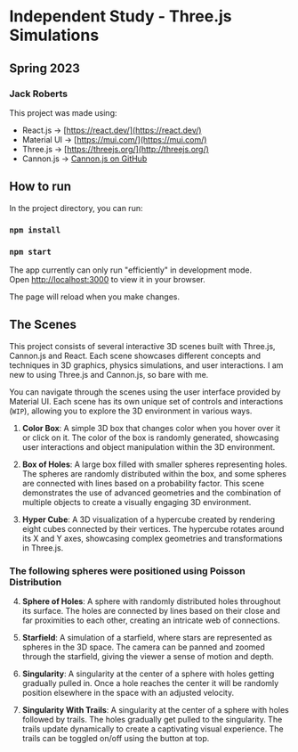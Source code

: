 # Independent Study - Three.js Simulations
## Spring 2023
### Jack Roberts

This project was made using:
- React.js -> [https://react.dev/](https://react.dev/)
- Material UI -> [https://mui.com/](https://mui.com/)
- Three.js -> [https://threejs.org/](http://threejs.org/)
- Cannon.js -> [Cannon.js on GitHub](https://github.com/schteppe/cannon.js/)

## How to run

In the project directory, you can run:
### `npm install`
### `npm start`

The app currently can only run "efficiently" in development mode.\
Open [http://localhost:3000](http://localhost:3000) to view it in your browser.

The page will reload when you make changes.

## The Scenes

This project consists of several interactive 3D scenes built with Three.js, Cannon.js and React. Each scene showcases different concepts and techniques in 3D graphics, physics simulations, and user interactions. I am new to using Three.js and Cannon.js, so bare with me.

You can navigate through the scenes using the user interface provided by Material UI. Each scene has its own unique set of controls and interactions (`WIP`), allowing you to explore the 3D environment in various ways.

1. **Color Box**: A simple 3D box that changes color when you hover over it or click on it. The color of the box is randomly generated, showcasing user interactions and object manipulation within the 3D environment.

2. **Box of Holes**: A large box filled with smaller spheres representing holes. The spheres are randomly distributed within the box, and some spheres are connected with lines based on a probability factor. This scene demonstrates the use of advanced geometries and the combination of multiple objects to create a visually engaging 3D environment.

3. **Hyper Cube**: A 3D visualization of a hypercube created by rendering eight cubes connected by their vertices. The hypercube rotates around its X and Y axes, showcasing complex geometries and transformations in Three.js.

### **The following spheres were positioned using Poisson Distribution**

4. **Sphere of Holes**: A sphere with randomly distributed holes throughout its surface. The holes are connected by lines based on their close and far proximities to each other, creating an intricate web of connections.

5. **Starfield**: A simulation of a starfield, where stars are represented as spheres in the 3D space. The camera can be panned and zoomed through the starfield, giving the viewer a sense of motion and depth.

6. **Singularity**: A singularity at the center of a sphere with holes getting gradually pulled in. Once a hole reaches the center it will be randomly position elsewhere in the space with an adjusted velocity.

6. **Singularity With Trails**: A singularity at the center of a sphere with holes followed by trails. The holes gradually get pulled to the singularity. The trails update dynamically to create a captivating visual experience. The trails can be toggled on/off using the button at top.
